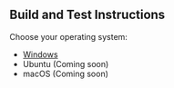 ## Build and Test Instructions

Choose your operating system:

* [Windows](build/windows/build.md)
* Ubuntu (Coming soon)
* macOS (Coming soon)

